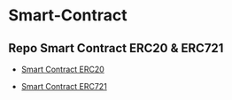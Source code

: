 # Smart-Contract

## Repo Smart Contract ERC20 & ERC721

- [Smart Contract ERC20](https://github.com/SadaydZ/Smart-Contract/tree/main/Anclap)

- [Smart Contract ERC721](https://github.com/SadaydZ/Smart-Contract/tree/main/Civic%20House)

